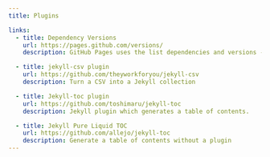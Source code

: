 ```yaml
---
title: Plugins

links:
  - title: Dependency Versions
    url: https://pages.github.com/versions/
    description: GitHub Pages uses the list dependencies and versions - includes links to gems on RubyGems.

  - title: jekyll-csv plugin
    url: https://github.com/theyworkforyou/jekyll-csv
    description: Turn a CSV into a Jekyll collection

  - title: Jekyll-toc plugin 
    url: https://github.com/toshimaru/jekyll-toc
    description: Jekyll plugin which generates a table of contents.

  - title: Jekyll Pure Liquid TOC
    url: https://github.com/allejo/jekyll-toc
    description: Generate a table of contents without a plugin
---
```


